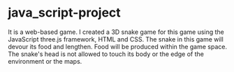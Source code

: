 # java_script-project

It is a web-based game. I created a 3D snake game for this game using the JavaScript three.js framework, HTML and CSS. The snake in this game will devour its food and lengthen. Food will be produced within the game space. The snake's head is not allowed to touch its body or the edge of the environment or the maps.
